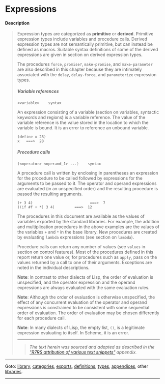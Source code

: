 

<a id='appendix__r7rs__expressions'></a>

# Expressions


<a id='appendix__r7rs__expressions__description'></a>

#### Description

> Expression types are categorized as __primitive__ or __derived__.
> Primitive expression types include variables and procedure calls.
> Derived expression types are not semantically primitive, but can instead
> be defined as macros.
> Suitable syntax definitions of some of the derived expressions are
> given in section on derived expression types.
> 
> The procedures `force`, `promise?`, `make-promise`, and `make-parameter`
> are also described in this chapter because they are intimately associated
> with the `delay`, `delay-force`, and `parameterize` expression types.
> 
> 
> ##### Variable references
> 
> ````
> <variable>    syntax
> ````
> 
> An expression consisting of a variable
> (section on variables, syntactic keywords and regions) is a variable reference.  The value of
> the variable reference is the value stored in the location to which the
> variable is bound.  It is an error to reference an
> unbound variable.
> 
> ````
> (define x 28)
> x   ===>  28
> ````
> 
> 
> ##### Procedure calls
> 
> ````
> (<operator> <operand_1> ...)    syntax
> ````
> 
> A procedure call is written by enclosing in parentheses an
> expression for the procedure to be called followed by expressions for the arguments to be
> passed to it.  The operator and operand expressions are evaluated (in an
> unspecified order) and the resulting procedure is passed the resulting
> arguments.
> ````
> (+ 3 4)                          ===>  7
> ((if #f + *) 3 4)         ===>  12
> ````
> 
> The procedures in this document are available as the values of variables exported by the
> standard libraries.  For example, the addition and multiplication
> procedures in the above examples are the values of the variables `+`
> and `*` in the base library.  New procedures are created by evaluating `lambda` expressions
> (see section on `lambda`).
> 
> Procedure calls can return any number of values (see `values` in
> section on control features).
> Most of the procedures defined in this report return one
> value or, for procedures such as `apply`, pass on the values returned
> by a call to one of their arguments.
> Exceptions are noted in the individual descriptions.
> 
> **Note**:
> In contrast to other dialects of Lisp, the order of
> evaluation is unspecified, and the operator expression and the operand
> expressions are always evaluated with the same evaluation rules.
> 
> **Note**:
> Although the order of evaluation is otherwise unspecified, the effect of
> any concurrent evaluation of the operator and operand expressions is
> constrained to be consistent with some sequential order of evaluation.
> The order of evaluation may be chosen differently for each procedure call.
> 
> **Note**:
> In many dialects of Lisp, the empty list,
> `()`, is a legitimate expression evaluating to itself.  In Scheme, it is an error.
> 
> 
> ----
> > *The text herein was sourced and adapted as described in the ["R7RS attribution of various text snippets"](../../r7rs/appendices/attribution.md#appendix__r7rs__attribution) appendix.*

----

Goto: [library](../../r7rs/_index.md#library__r7rs), [categories](../../r7rs/categories/_index.md#toc__r7rs__categories), [exports](../../r7rs/exports/_index.md#toc__r7rs__exports), [definitions](../../r7rs/definitions/_index.md#toc__r7rs__definitions), [types](../../r7rs/types/_index.md#toc__r7rs__types), [appendices](../../r7rs/appendices/_index.md#toc__r7rs__appendices), other [libraries](../../_libraries.md#toc__libraries).

----

